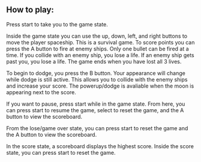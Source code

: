 ## How to play:

Press start to take you to the game state.

Inside the game state you can use the up, down, left, and right buttons to move the player spaceship.
This is a survival game. To score points you can press the A button to fire at enemy ships.
Only one bullet can be fired at a time.
If you collide with an enemy ship, you lose a life.
If an enemy ship gets past you, you lose a life.
The game ends when you have lost all 3 lives.

To begin to dodge, you press the B button.
Your appearance will change while dodge is still active.
This allows you to collide with the enemy ships and increase your score.
The powerup/dodge is avaliable when the moon is appearing next to the score.

If you want to pause, press start while in the game state.
From here, you can press start to resume the game, select to reset the game, and the A button to view the scoreboard.

From the lose/game over state, you can press start to reset the game and the A button to view the scoreboard.

In the score state, a scoreboard displays the highest score.
Inside the score state, you can press start to reset the game.

